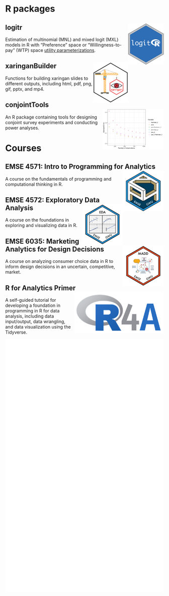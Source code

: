 
# R packages

## logitr <a href='https://jhelvy.github.io/logitr/'><img src='images/logitr-hex.png' align="right" height="130" /></a>

Estimation of multinomial (MNL) and mixed logit (MXL) models in R with
“Preference” space or “Willingness-to-pay” (WTP) space [utility
parameterizations](https://jhelvy.github.io/logitr/articles/utility_models.html).

## xaringanBuilder <a href='https://jhelvy.github.io/xaringanBuilder/'><img src='images/xaringanBuilder-hex.png' align="right" height="130" /></a>

Functions for building xaringan slides to different outputs, including html, pdf, png, gif, pptx, and mp4.

## conjointTools <a href='https://jhelvy.github.io/conjointTools/'><img src='images/conjointTools-hex.png' align="right" height="130" /></a>

An R package containing tools for designing conjoint survey experiments and conducting power analyses.

# Courses

## EMSE 4571: Intro to Programming for Analytics <a href='https://p4a.seas.gwu.edu/'><img src='images/p4a-hex.png' align="right" height="130" /></a>

A course on the fundamentals of programming and computational thinking in R.

## EMSE 4572: Exploratory Data Analysis <a href='https://eda.seas.gwu.edu/'><img src='images/eda-hex.png' align="right" height="130" /></a>

A course on the foundations in exploring and visualizing data in R.

## EMSE 6035: Marketing Analytics for Design Decisions <a href='https://madd.seas.gwu.edu/'><img src='images/madd-hex.png' align="right" height="130" /></a>

A course on analyzing consumer choice data in R to inform design decisions in an uncertain, competitive, market.

## R for Analytics Primer <a href='https://jhelvy.github.io/r4aPrimer/'><img src='images/r4a.png' align="right" height="130" /></a>

A self-guided tutorial for developing a foundation in programming in R for data analysis, including data input/output, data wrangling, and data visualization using the Tidyverse.

![Metrics](https://github.com/jhelvy/jhelvy/raw/main/github-metrics.svg)
